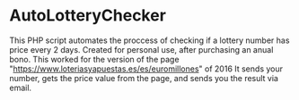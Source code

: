 # AutoLotteryChecker
This PHP script automates the proccess of checking if a lottery number has price every 2 days. Created for personal use, after purchasing an anual bono. This worked for the version of the page "https://www.loteriasyapuestas.es/es/euromillones" of 2016
It sends your number, gets the price value from the page, and sends you the result via email.
